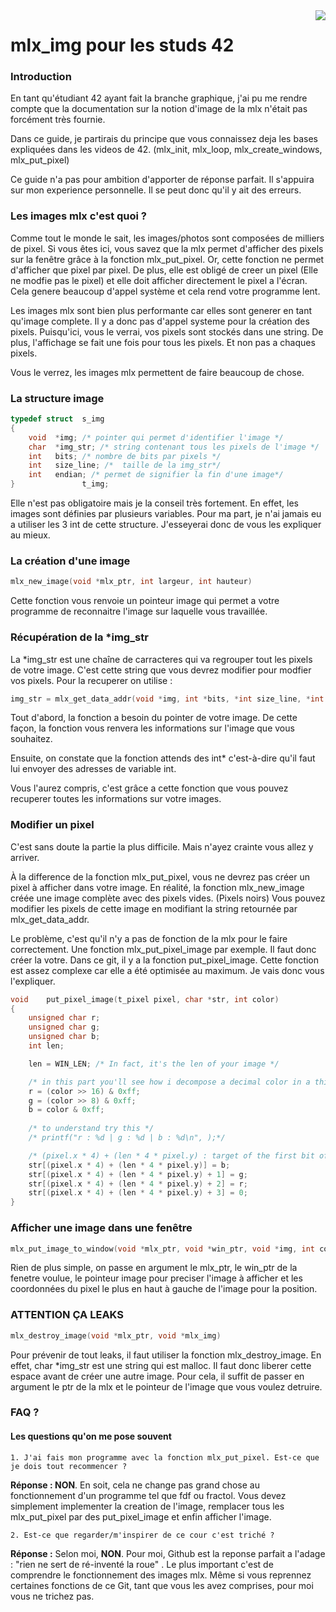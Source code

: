 <img src="https://upload.wikimedia.org/wikipedia/commons/thumb/8/8d/42_Logo.svg/150px-42_Logo.svg.png" align="right" />

# mlx_img pour les studs 42

### Introduction

En tant qu'étudiant 42 ayant fait la branche graphique, j'ai pu me rendre compte que la documentation sur la notion d'image de la mlx n'était pas forcément très fournie.

Dans ce guide, je partirais du principe que vous connaissez deja les bases expliquées dans les videos de 42. (mlx_init, mlx_loop, mlx_create_windows, mlx_put_pixel)

Ce guide n'a pas pour ambition d'apporter de réponse parfait. Il s'appuira sur mon experience personnelle. Il se peut donc qu'il y ait des erreurs.

### Les images mlx c'est quoi ?

Comme tout le monde le sait, les images/photos sont composées de milliers de pixel. Si vous êtes ici, vous savez que la mlx permet d'afficher des pixels sur la fenêtre grâce à la fonction mlx_put_pixel. Or, cette fonction ne permet d'afficher que pixel par pixel. De plus, elle est obligé de creer un pixel (Elle ne modfie pas le pixel) et elle doit afficher directement le pixel a l'écran. Cela genere beaucoup d'appel système et cela rend votre programme lent.

Les images mlx sont bien plus performante car elles sont generer en tant qu'image complete. Il y a donc pas d'appel systeme pour la création des pixels. Puisqu'ici, vous le verrai, vos pixels sont stockés dans une string. De plus, l'affichage se fait une fois pour tous les pixels. Et non pas a chaques pixels.

Vous le verrez, les images mlx permettent de faire beaucoup de chose.

### La structure image

```C
typedef struct	s_img
{
	void  *img; /* pointer qui permet d'identifier l'image */
	char  *img_str; /* string contenant tous les pixels de l'image */
	int   bits; /* nombre de bits par pixels */
	int   size_line; /*  taille de la img_str*/
	int   endian; /* permet de signifier la fin d'une image*/
}               t_img;
```

Elle n'est pas obligatoire mais je la conseil très fortement. En effet, les images sont définies par plusieurs variables.
Pour ma part, je n'ai jamais eu a utiliser les 3 int de cette structure. J'esseyerai donc de vous les expliquer au mieux.

### La création d'une image

```C
mlx_new_image(void *mlx_ptr, int largeur, int hauteur)
```

Cette fonction vous renvoie un pointeur image qui permet a votre programme de reconnaitre l'image sur laquelle vous travaillée.

### Récupération de la *img_str

La *img_str est une chaîne de carracteres qui va regrouper tout les pixels de votre image. C'est cette string que vous devrez modifier pour modfier vos pixels. Pour la recuperer on utilise :

```C
img_str = mlx_get_data_addr(void *img, int *bits, *int size_line, *int endian);
```

Tout d'abord, la fonction a besoin du pointer de votre image. De cette façon, la fonction vous renvera les informations sur l'image que vous souhaitez.

Ensuite, on constate que la fonction attends des int* c'est-à-dire qu'il faut lui envoyer des adresses de variable int.

Vous l'aurez compris, c'est grâce a cette fonction que vous pouvez recuperer toutes les informations sur votre images.

### Modifier un pixel

C'est sans doute la partie la plus difficile. Mais n'ayez crainte vous allez y arriver.

À la difference de la fonction mlx_put_pixel, vous ne devrez pas créer un pixel à afficher dans votre image. En réalité, la fonction mlx_new_image créée une image complète avec des pixels vides. (Pixels noirs) Vous pouvez modifier les pixels de cette image en modifiant la string retournée par mlx_get_data_addr.

Le problème, c'est qu'il n'y a pas de fonction de la mlx pour le faire correctement. Une fonction mlx_put_pixel_image par exemple. Il faut donc créer la votre. Dans ce git, il y a la fonction put_pixel_image. Cette fonction est assez complexe car elle a été optimisée au maximum. Je vais donc vous l'expliquer.

```C
void	put_pixel_image(t_pixel pixel, char *str, int color)
{
	unsigned char r;
	unsigned char g;
	unsigned char b;
	int len;

	len = WIN_LEN; /* In fact, it's the len of your image */

	/* in this part you'll see how i decompose a decimal color in a third part decimal color rgb(255, 255, 255) */
	r = (color >> 16) & 0xff;
	g = (color >> 8) & 0xff;
	b = color & 0xff;
	
	/* to understand try this */
	/* printf("r : %d | g : %d | b : %d\n", );*/

	/* (pixel.x * 4) + (len * 4 * pixel.y) : target of the first bit of the pixel */
	str[(pixel.x * 4) + (len * 4 * pixel.y)] = b;
	str[(pixel.x * 4) + (len * 4 * pixel.y) + 1] = g;
	str[(pixel.x * 4) + (len * 4 * pixel.y) + 2] = r;
	str[(pixel.x * 4) + (len * 4 * pixel.y) + 3] = 0;
}
```

### Afficher une image dans une fenêtre

```C
mlx_put_image_to_window(void *mlx_ptr, void *win_ptr, void *img, int corner_left_x, int corner_left_y)
```
Rien de plus simple, on passe en argument le mlx_ptr, le win_ptr de la fenetre voulue, le pointeur image pour preciser l'image à afficher  et les coordonnées du pixel le plus en haut à gauche de l'image pour la position.

### ATTENTION ÇA LEAKS

```C
mlx_destroy_image(void *mlx_ptr, void *mlx_img)
```

Pour prévenir de tout leaks, il faut utiliser la fonction mlx_destroy_image. En effet, char *img_str est une string qui est malloc. Il faut donc liberer cette espace avant de créer une autre image. Pour cela, il suffit de passer en argument le ptr de la mlx et le pointeur de l'image que vous voulez detruire.

### FAQ ?
#### Les questions qu'on me pose souvent
```
1. J'ai fais mon programme avec la fonction mlx_put_pixel. Est-ce que je dois tout recommencer ?
```
<strong>Réponse : NON</strong>. En soit, cela ne change pas grand chose au fonctionnement d'un programme tel que fdf ou fractol. Vous devez simplement implementer la creation de l'image, remplacer tous les mlx_put_pixel par des put_pixel_image et enfin afficher l'image.
```
2. Est-ce que regarder/m'inspirer de ce cour c'est triché ?
```
<strong>Réponse :</strong> Selon moi, <strong>NON</strong>. Pour moi, Github est la reponse parfait a l'adage : "rien ne sert de ré-inventé la roue"
. Le plus important c'est de comprendre le fonctionnement des images mlx. Même si vous reprennez certaines fonctions de ce Git, tant que vous les avez comprises, pour moi vous ne trichez pas.
